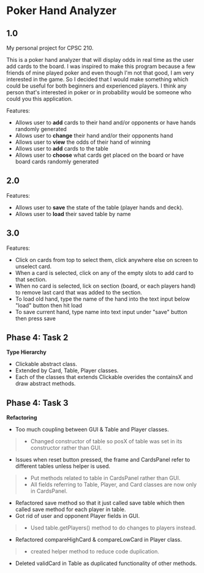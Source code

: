 # Poker Hand Analyzer

## 1.0
My personal project for CPSC 210.

This is a poker hand analyzer that will display odds in real time as the user add cards to the board.
I was inspired to make this program because a few friends of mine played poker and even though I'm not that good, I am very interested in the game.
So I decided that I would make something which could be useful for both beginners and experienced players.
I think any person that's interested in poker or in probability would be someone who could you this application.

Features:
- Allows user to **add** cards to their hand and/or opponents or have hands randomly generated
- Allows user to **change** their hand and/or their opponents hand
- Allows user to **view** the odds of their hand of winning
- Allows user to **add** cards to the table
- Allows user to **choose** what cards get placed on the board or have board cards randomly generated

## 2.0
Features:
- Allows user to **save** the state of the table (player hands and deck).
- Allows user to **load** their saved table by name

## 3.0
Features:
- Click on cards from top to select them, click anywhere else on screen to unselect card.
- When a card is selected, click on any of the empty slots to add card to that section.
- When no card is selected, lick on section (board, or each players hand) to remove last card that was added to the section.
- To load old hand, type the name of the hand into the text input below "load" button then hit load
- To save current hand, type name into text input under "save" button then press save

## Phase 4: Task 2
**Type Hierarchy**
- Clickable abstract class.
- Extended by Card, Table, Player classes.
- Each of the classes that extends Clickable overides the containsX and draw abstract methods.

## Phase 4: Task 3
**Refactoring**
* Too much coupling between GUI & Table and Player classes.
>* Changed constructor of table so posX of table was set in its constructor rather than GUI.
* Issues when reset button pressed, the frame and CardsPanel refer to different tables unless helper is used.
>* Put methods related to table in CardsPanel rather than GUI.
>* All fields referring to Table, Player, and Card classes are now only in CardsPanel.
* Refactored save method so that it just called save table which then called save method for each player in table.
* Got rid of user and opponent Player fields in GUI.
>* Used table.getPlayers() method to do changes to players instead.
* Refactored compareHighCard & compareLowCard in Player class.
>* created helper method to reduce code duplication.
* Deleted validCard in Table as duplicated functionality of other methods.